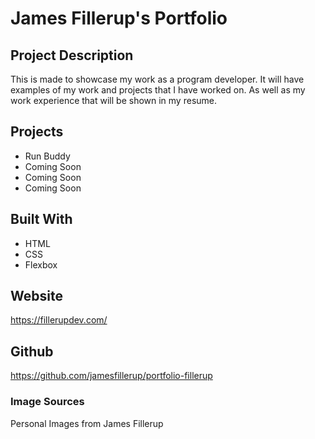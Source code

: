 # James Fillerup's Portfolio

## Project Description
This is made to showcase my work as a program developer. It will have examples of my work and projects that I have worked on. As well as my work experience that will be shown in my resume.

## Projects
* Run Buddy
* Coming Soon
* Coming Soon
* Coming Soon

## Built With
* HTML
* CSS
* Flexbox

## Website
https://fillerupdev.com/

## Github
https://github.com/jamesfillerup/portfolio-fillerup


### Image Sources
Personal Images from James Fillerup

